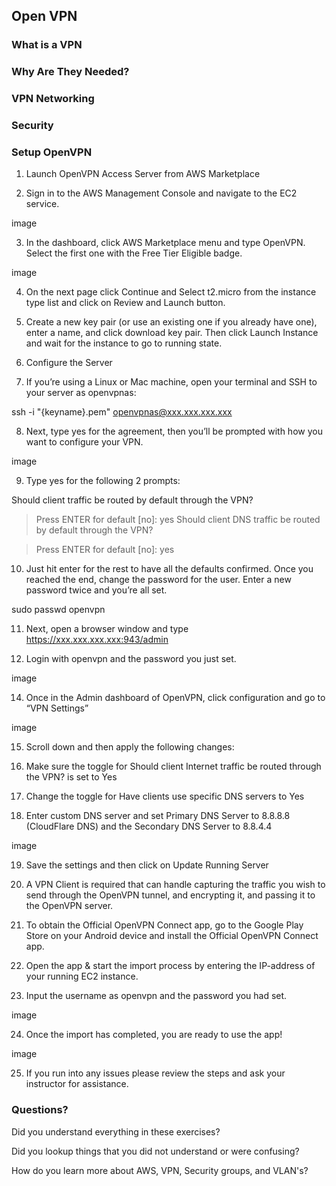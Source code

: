 ## Open VPN


###  What is a VPN

### Why Are They Needed?

### VPN Networking

### Security

### Setup OpenVPN

1. Launch OpenVPN Access Server from AWS Marketplace

2. Sign in to the AWS Management Console and navigate to the EC2 service.

image

3. In the dashboard, click AWS Marketplace menu and type OpenVPN. Select the first one with the Free Tier Eligible badge.

image

4. On the next page click Continue and Select t2.micro from the instance type list and click on Review and Launch button.

5. Create a new key pair (or use an existing one if you already have one), enter a name, and click download key pair. Then click Launch Instance and wait for the instance to go to running state.


6. Configure the Server

7. If you’re using a Linux or Mac machine, open your terminal and SSH to your server as openvpnas:

ssh -i "{keyname}.pem" openvpnas@xxx.xxx.xxx.xxx

8. Next, type yes for the agreement, then you’ll be prompted with how you want to configure your VPN.

image

9. Type yes for the following 2 prompts:

Should client traffic be routed by default through the VPN?

> Press ENTER for default [no]: yes
Should client DNS traffic be routed by default through the VPN?

> Press ENTER for default [no]: yes

10. Just hit enter for the rest to have all the defaults confirmed. Once you reached the end, change the password for the user. Enter a new password twice and you’re all set.

sudo passwd openvpn

11. Next, open a browser window and type https://xxx.xxx.xxx.xxx:943/admin 

12. Login with openvpn and the password you just set.

image

14. Once in the Admin dashboard of OpenVPN, click configuration and go to “VPN Settings”

image

15. Scroll down and then apply the following changes:

16. Make sure the toggle for Should client Internet traffic be routed through the VPN? is set to Yes

17. Change the toggle for Have clients use specific DNS servers to Yes

18. Enter custom DNS server and set Primary DNS Server to 8.8.8.8 (CloudFlare DNS) and the Secondary DNS Server to 8.8.4.4

image

19. Save the settings and then click on Update Running Server


20. A VPN Client is required that can handle capturing the traffic you wish to send through the OpenVPN tunnel, and encrypting it, and passing it to the OpenVPN server.

21. To obtain the Official OpenVPN Connect app, go to the Google Play Store on your Android device and install the Official OpenVPN Connect app.

22. Open the app & start the import process by entering the IP-address of your running EC2 instance. 

23. Input the username as openvpn and the password you had set.

image

24. Once the import has completed, you are ready to use the app!

image

25. If you run into any issues please review the steps and ask your instructor for assistance.

### Questions?

Did you understand everything in these exercises?

Did you lookup things that you did not understand or were confusing?

How do you learn more about AWS, VPN, Security groups, and VLAN's?
